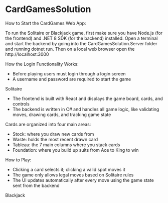 # CardGamesSolution

How to Start the CardGames Web App:

To run the Solitaire or Blackjack game, first make sure you have Node.js (for the frontend) and .NET 8 SDK (for the backend) installed. Open a terminal and start the backend by going into the CardGamesSolution.Server folder and running dotnet run. Then on a local web browser open the http://localhost:3000

How the Login Functionality Works:

- Before playing users must login through a login screen
- A username and password are required to start the game

Solitaire

- The frontend is built with React and displays the game board, cards, and controls
- The backend is written in C# and handles all game logic, like validating moves, drawing cards, and tracking game state

Cards are organized into four main areas:

 - Stock: where you draw new cards from
 - Waste: holds the most recent drawn card
 - Tableau: the 7 main columns where you stack cards
 - Foundation: where you build up suits from Ace to King to win

How to Play:

 - Clicking a card selects it; clicking a valid spot moves it
 - The game only allows legal moves based on Solitaire rules
 - The UI updates automatically after every move using the game state sent from the backend





Blackjack

